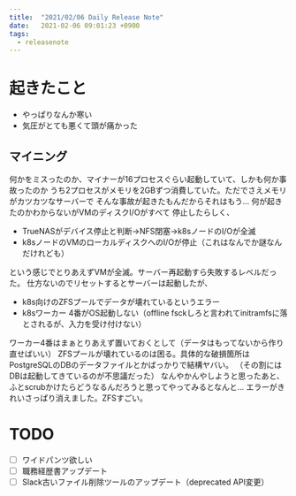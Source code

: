 ```yaml
---
title:  "2021/02/06 Daily Release Note"
date:   2021-02-06 09:01:23 +0900
tags:
  - releasenote
---
```

# 起きたこと

* やっぱりなんか寒い
* 気圧がとても悪くて頭が痛かった

## マイニング

何かをミスったのか、マイナーが16プロセスぐらい起動していて、しかも何か事故ったのか
うち2プロセスがメモリを2GBずつ消費していた。ただでさえメモリがカツカツなサーバーで
そんな事故が起きたもんだからそれはもう… 何が起きたのかわからないがVMのディスクI/Oがすべて
停止したらしく、
* TrueNASがデバイス停止と判断→NFS閉塞→k8sノードのI/Oが全滅
* k8sノードのVMのローカルディスクへのI/Oが停止（これはなんでか謎なんだけれども）

という感じでとりあえずVMが全滅。サーバー再起動すら失敗するレベルだった。
仕方ないのでリセットするとサーバーは起動したが、

* k8s向けのZFSプールでデータが壊れているというエラー
* k8sワーカー 4番がOS起動しない（offline fsckしろと言われてinitramfsに落とされるが、入力を受け付けない）

ワーカー4番はまぁとりあえず置いておくとして（データはもってないから作り直せばいい）
ZFSプールが壊れているのは困る。具体的な破損箇所はPostgreSQLのDBのデータファイルとかばっかりで結構ヤバい。
（その割にはDBは起動してきているのが不思議だった）
なんやかんやしようと思ったあと、ふとscrubかけたらどうなるんだろうと思ってやってみるとなんと…
エラーがきれいさっぱり消えました。ZFSすごい。

# TODO 

- [ ] ワイドパンツ欲しい
- [ ] 職務経歴書アップデート
- [ ] Slack古いファイル削除ツールのアップデート（deprecated API変更）